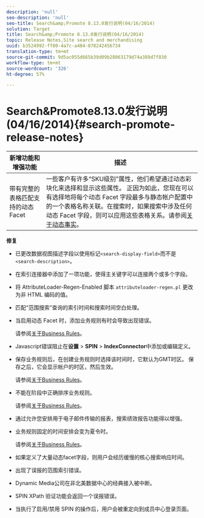 ```yaml
---
description: 'null'
seo-description: 'null'
seo-title: Search&amp;Promote 8.13.0发行说明(04/16/2014)
solution: Target
title: Search&amp;Promote 8.13.0发行说明(04/16/2014)
topic: Release Notes,Site search and merchandising
uuid: b3524992-ff00-4a7c-a404-078242456734
translation-type: tm+mt
source-git-commit: 9d5ac055d665b39d09b28063179d74a389d7f830
workflow-type: tm+mt
source-wordcount: '326'
ht-degree: 57%

---
```



# Search&amp;Promote8.13.0发行说明(04/16/2014){#search-promote-release-notes}

| 新增功能和增强功能 | 描述 |
|----------------------------------------------|---------------------------------------------------------------------------------------------------------------------------------------------------------------------------------------------------------------------------------------------------------------------------------------------------------------------------------------------------------------------------------------------|
| 带有完整的表格匹配支持的动态 Facet | 一些客户有许多“SKU级别”属性，他们希望通过动态彩块化来选择和显示这些属性。 正因为如此，您现在可以有选择地将每个动态 Facet 字段最多与静态帐户配置中的一个表格名称关联。在搜索时，如果搜索中涉及任何动态 Facet 字段，则可以应用这些表格关系。请参阅[关于动态事实](../c-about-design-menu/c-about-dynamic-facets.md#concept_E65A70C9C2E04804BF24FBE1B3CAD899)。 |

**修复**

* 已更改数据视图描述字段以使用标记`<search-display-field>`而不是`<search-description>`。
* 在索引连接器中添加了一项功能，使得主关键字可以连接两个或多个字段。
* 将 AttributeLoader-Regen-Enabled 脚本 `attributeloader-regen.pl` 更改为非 HTML 编码的值。
* 匹配“范围搜索”查询的索引时间和搜索时间空白处理。
* 当启用动态 Facet 时，添加业务规则有时会导致出现错误。

   请参阅[关于Business Rules](../c-about-rules-menu/c-about-business-rules.md#concept_2A93D76216754D3D8412CDEA00BD26BD)。

* Javascript错误阻止在&#x200B;**设置** > **SPIN** > **IndexConnector**&#x200B;中添加或编辑定义。
* 保存业务规则后，在创建业务规则时选择该时间时，它默认为GMT时区。 保存之后，它会显示帐户的时区，然后生效。

   请参阅[关于Business Rules](../c-about-rules-menu/c-about-business-rules.md#concept_2A93D76216754D3D8412CDEA00BD26BD)。

* 不能在阶段中正确排序业务规则。

   请参阅[关于Business Rules](../c-about-rules-menu/c-about-business-rules.md#concept_2A93D76216754D3D8412CDEA00BD26BD)。

* 通过允许您安排用于电子邮件传输的报表，搜索绩效报告功能得以增强。
* 业务规则固定的时间安排会变为夏令时。

   请参阅[关于Business Rules](../c-about-rules-menu/c-about-business-rules.md#concept_2A93D76216754D3D8412CDEA00BD26BD)。

* 如果定义了大量动态facet字段，则用户会经历缓慢的核心搜索响应时间。
* 出现了误报的范围索引错误。
* Dynamic Media公司在非北美数据中心的经典接入被中断。
* SPIN XPath 验证功能会返回一个误报错误。

* 当执行了启用/禁用 SPIN 的操作后，用户会被重定向到成员中心登录页面。

